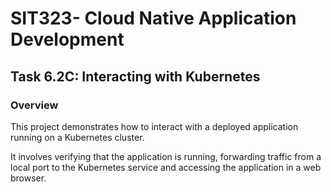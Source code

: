 # SIT323- Cloud Native Application Development
## Task 6.2C: Interacting with Kubernetes
### Overview
This project demonstrates how to interact with a deployed application running on a Kubernetes cluster.

It involves verifying that the application is running, forwarding traffic from a local port to the Kubernetes service and accessing the application in a web browser.

